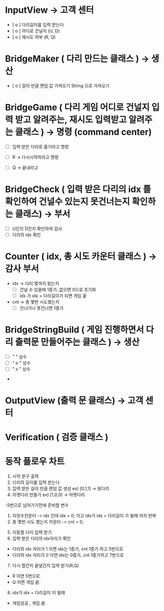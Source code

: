 # InputView                                                                        -> 고객 센터
 - [ o ] 다리길이를 입력 받는다
 - [ o ] 어디로 건널지 (U, D)
 - [ o ] 재시도 여부 (R, Q)

# BridgeMaker ( 다리 만드는 클래스 )                                                   -> 생산
 
 - [ o ] 길이 만큼 랜덤 값 가져오기 String 으로 가져오기


# BridgeGame ( 다리 게임 어디로 건널지 입력 받고 알려주는, 재시도 입력받고 알려주는 클래스 )    -> 명령 (command center)
 - [ ] 입력 받은 다리로 옮기라고 명령
 - [ ] R -> 다시시작하라고 명령
 - [ ] Q -> 끝내라고 


# BridgeCheck ( 입력 받은 다리의 idx 를 확인하여 건널수 있는지 못건너는지 확인하는 클래스)             -> 부서                   
 - [ ] U인지 D인지 확인하여 검사 
 - [ ] 다리의 idx 확인

# Counter ( idx, 총 시도 카운터 클래스 )                                                 -> 감사 부서
 - idx -> 다리 몇까지 왔는지
   - [ ] 건널 수 있을때 1증가, 없으면 0으로 초기화   
   - [ ] idx 가 idx = 다리길이가 되면 게임 끝
 - cnt -> 총 몇번 시도했는지
   - [ ] 건너거나 못건너면 1증가
 
# BridgeStringBuild ( 게임 진행하면서 다리 출력문 만들어주는 클래스 )                        -> 생산   
 - [ ] "   " 상수
 - [ ] " o " 상수
 - [ ] " x " 상수
 - 

# OutputView (출력 문 클래스)                                                           -> 고객 센터

# Verification ( 검증 클래스 )



# 동작 플로우 차트  

1. 시작 문구 출력
2. 다리의 길이를 입력 받는다
3. 입력 받은 길이 만큼 랜덤 값 생성 ex) [0,1,1] -> 윗다리
4. 아랫다리 만들기                ex) [1,0,0] -> 아랫다리

-5번으로 넘어가기전에 준비할 변수 
1) 자릿수칸운터 -> idx 인데 idx = 0; 이고 idx가 idx =  다리길이  가 될때 까지 반복
2) 총 몇번 시도 했는지 카운터 -> cnt = 0;

5. 이동할 다리 입력 받기
6. 입력 받은 다리의 idx자리가 확인 
- 다리의 idx 자리가 1 이면 idx는 1증가, cnt 1증가 하고 5번으로 
- 다리의 idx 자리가 0 이면 idx는 0증가, cnt 1증가하고 7번으로

7. 다시 할건지 끝낼건지 입력 받기(R,Q)
- R 이면 5번으로
- Q 이면 게임 끝.

8. idx가 idx = 다리길이 이 될때 
- 게임성공 , 게임 끝.

